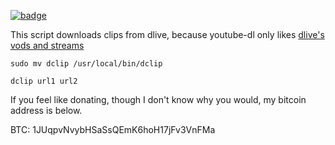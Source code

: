 [![badge](http://www.wtfpl.net/wp-content/uploads/2012/12/wtfpl-badge-2.png)](http://www.wtfpl.net/) 

This script downloads clips from dlive, because youtube-dl only likes [dlive's vods and streams](https://ytdl-org.github.io/youtube-dl/supportedsites.html)

`sudo mv dclip /usr/local/bin/dclip`

`dclip url1 url2`

If you feel like donating, though I don't know why you would, my bitcoin address is below.

BTC: 1JUqpvNvybHSaSsQEmK6hoH17jFv3VnFMa
